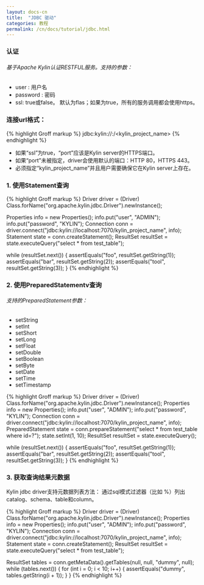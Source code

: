 ```yaml
---
layout: docs-cn
title:  "JDBC 驱动"
categories: 教程
permalink: /cn/docs/tutorial/jdbc.html
---
```


### 认证

###### 基于Apache Kylin认证RESTFUL服务。支持的参数：
* user : 用户名
* password : 密码
* ssl: true或false。 默认为flas；如果为true，所有的服务调用都会使用https。

### 连接url格式：
{% highlight Groff markup %}
jdbc:kylin://<hostname>:<port>/<kylin_project_name>
{% endhighlight %}
* 如果“ssl”为true，“port”应该是Kylin server的HTTPS端口。
* 如果“port”未被指定，driver会使用默认的端口：HTTP 80，HTTPS 443。
* 必须指定“kylin_project_name”并且用户需要确保它在Kylin server上存在。

### 1. 使用Statement查询
{% highlight Groff markup %}
Driver driver = (Driver) Class.forName("org.apache.kylin.jdbc.Driver").newInstance();

Properties info = new Properties();
info.put("user", "ADMIN");
info.put("password", "KYLIN");
Connection conn = driver.connect("jdbc:kylin://localhost:7070/kylin_project_name", info);
Statement state = conn.createStatement();
ResultSet resultSet = state.executeQuery("select * from test_table");

while (resultSet.next()) {
    assertEquals("foo", resultSet.getString(1));
    assertEquals("bar", resultSet.getString(2));
    assertEquals("tool", resultSet.getString(3));
}
{% endhighlight %}

### 2. 使用PreparedStatementv查询

###### 支持的PreparedStatement参数：
* setString
* setInt
* setShort
* setLong
* setFloat
* setDouble
* setBoolean
* setByte
* setDate
* setTime
* setTimestamp

{% highlight Groff markup %}
Driver driver = (Driver) Class.forName("org.apache.kylin.jdbc.Driver").newInstance();
Properties info = new Properties();
info.put("user", "ADMIN");
info.put("password", "KYLIN");
Connection conn = driver.connect("jdbc:kylin://localhost:7070/kylin_project_name", info);
PreparedStatement state = conn.prepareStatement("select * from test_table where id=?");
state.setInt(1, 10);
ResultSet resultSet = state.executeQuery();

while (resultSet.next()) {
    assertEquals("foo", resultSet.getString(1));
    assertEquals("bar", resultSet.getString(2));
    assertEquals("tool", resultSet.getString(3));
}
{% endhighlight %}

### 3. 获取查询结果元数据
Kylin jdbc driver支持元数据列表方法：
通过sql模式过滤器（比如 %）列出catalog、schema、table和column。

{% highlight Groff markup %}
Driver driver = (Driver) Class.forName("org.apache.kylin.jdbc.Driver").newInstance();
Properties info = new Properties();
info.put("user", "ADMIN");
info.put("password", "KYLIN");
Connection conn = driver.connect("jdbc:kylin://localhost:7070/kylin_project_name", info);
Statement state = conn.createStatement();
ResultSet resultSet = state.executeQuery("select * from test_table");

ResultSet tables = conn.getMetaData().getTables(null, null, "dummy", null);
while (tables.next()) {
    for (int i = 0; i < 10; i++) {
        assertEquals("dummy", tables.getString(i + 1));
    }
}
{% endhighlight %}
